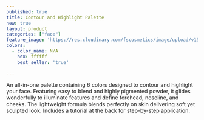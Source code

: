 ```yaml
---
published: true
title: Contour and Highlight Palette
new: true
layout: product
categories: ["face"]
feature_image: 'https://res.cloudinary.com/fscosmetics/image/upload/v1547717398/fs-contour.jpg'
colors:
  - color_name: N/A
    hex: ffffff
    best_seller: 'true'
  
---
```

An all-in-one palette containing 6 colors designed to contour and highlight your face. Featuring easy to blend and highly pigmented powder, it glides wonderfully to illuminate features and define forehead, noseline, and cheeks. The lightweight formula blends perfectly on skin delivering soft yet sculpted look. Includes a tutorial at the back for step-by-step application.
